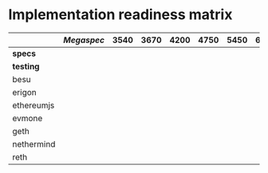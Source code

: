 # Implementation readiness matrix

|             | *Megaspec* | 3540 | 3670 | 4200 | 4750 | 5450 | 6206 | 7480 | 7069 | (create) |  663 |
|-------------|------------|------|------|------|------|------|------|------|------|-----|-----|
| **specs**   |            |      |      |      |      |      |      |      |      |     |     |
| **testing** |            |      |      |      |      |      |      |      |      |     |     |
| besu        |            |      |      |      |      |      |      |      |      |     |     |
| erigon      |            |      |      |      |      |      |      |      |      |     |     |
| ethereumjs  |            |      |      |      |      |      |      |      |      |     |     |
| evmone      |            |      |      |      |      |      |      |      |      |     |     |
| geth        |            |      |      |      |      |      |      |      |      |     |     |
| nethermind  |            |      |      |      |      |      |      |      |      |     |     |
| reth        |            |      |      |      |      |      |      |      |      |     |     |
